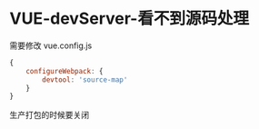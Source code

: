 # VUE-devServer-看不到源码处理

需要修改
vue.config.js

```js
{
    configureWebpack: {
        devtool: 'source-map'
    }
}
```
生产打包的时候要关闭
